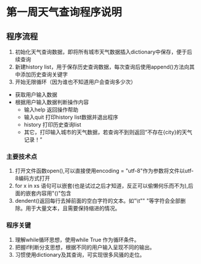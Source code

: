 # 第一周天气查询程序说明

## 程序流程

1. 初始化天气查询数据，即将所有城市天气数据插入dictionary中保存，便于后续查询
2. 新建history list，用于保存历史查询数据，每次查询后使用append()方法向其中添加历史查询关键字
3. 开始无限循环（因为谁也不知道用户会查询多少次）
  - 获取用户输入数据
  - 根据用户输入数据判断操作内容
    - 输入help 返回操作帮助
    - 输入quit 打印history list数据并退出程序
    - history 打印历史查询list
    - 其它，打印输入城市的天气数据，若查询不到则返回“不存在{city}的天气记录！”
### 主要技术点
1. 打开文件函数open(),可以直接使用encoding = "utf-8"作为参数将文件以utf-8编码方式打开
2. for x in xs 语句可以嵌套(也是试过之后才知道，反正可以偷懒何乐而不为),后面的嵌套内容用"()"包含
3. dendent()返回每行去掉前面的空白字符的文本。如"\t"" "等字符会全部删除。用于大量文本，且需要保持缩进的情况。

### 程序关键
1. 理解while循环思想，使用while True 作为循环条件。
2. 把握if判断分支思想，根据不同的用户输入呈现不同的输出。
3. 习惯使用dictionary及其查询，可实现很多风骚的走位。
